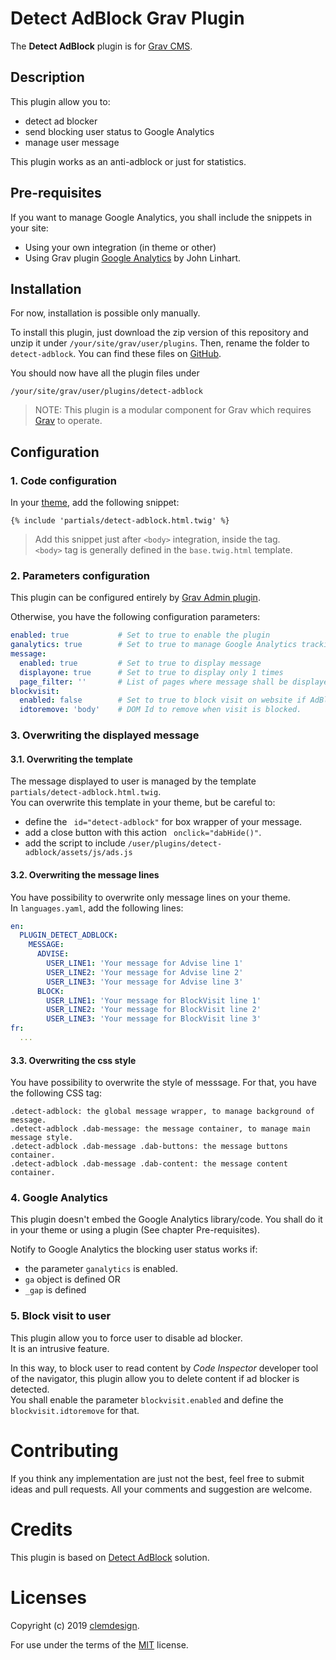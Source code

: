 # Detect AdBlock Grav Plugin

The **Detect AdBlock** plugin is for [Grav CMS](http://github.com/getgrav/grav).

## Description

This plugin allow you to:
- detect ad blocker
- send blocking user status to Google Analytics
- manage user message

This plugin works as an anti-adblock or just for statistics.

## Pre-requisites

If you want to manage Google Analytics, you shall include the snippets in your site:
  - Using your own integration (in theme or other)
  - Using Grav plugin [Google Analytics](https://github.com/escopecz/grav-ganalytics) by John Linhart.
  
## Installation

For now, installation is possible only manually.

To install this plugin, just download the zip version of this repository and unzip it under `/your/site/grav/user/plugins`. Then, rename the folder to `detect-adblock`. You can find these files on [GitHub](https://github.com/clemdesign/grav-plugin-detect-adblock).

You should now have all the plugin files under

    /your/site/grav/user/plugins/detect-adblock
	
> NOTE: This plugin is a modular component for Grav which requires [Grav](http://github.com/getgrav/grav) to operate.

## Configuration

### 1. Code configuration

In your [theme](https://learn.getgrav.org/16/themes/theme-basics), add the following snippet:

```twig
{% include 'partials/detect-adblock.html.twig' %}
```

> Add this snippet just after `<body>` integration, inside the tag.  
> `<body>` tag is generally defined in the `base.twig.html` template.


### 2. Parameters configuration

This plugin can be configured entirely by [Grav Admin plugin](https://github.com/getgrav/grav-plugin-admin).

Otherwise, you have the following configuration parameters:

```yaml
enabled: true           # Set to true to enable the plugin
ganalytics: true        # Set to true to manage Google Analytics tracking
message:
  enabled: true         # Set to true to display message
  displayone: true      # Set to true to display only 1 times
  page_filter: ''       # List of pages where message shall be displayed.
blockvisit:
  enabled: false        # Set to true to block visit on website if AdBlock is enabled
  idtoremove: 'body'    # DOM Id to remove when visit is blocked.
```

### 3. Overwriting the displayed message

#### 3.1. Overwriting the template

The message displayed to user is managed by the template `partials/detect-adblock.html.twig`.  
You can overwrite this template in your theme, but be careful to:

- define the ` id="detect-adblock"` for box wrapper of your message.
- add a close button with this action ` onclick="dabHide()"`.
- add the script to include `/user/plugins/detect-adblock/assets/js/ads.js`

#### 3.2. Overwriting the message lines

You have possibility to overwrite only message lines on your theme.  
In `languages.yaml`, add the following lines:

```yaml
en:
  PLUGIN_DETECT_ADBLOCK:
    MESSAGE:
      ADVISE:
        USER_LINE1: 'Your message for Advise line 1'
        USER_LINE2: 'Your message for Advise line 2'
        USER_LINE3: 'Your message for Advise line 3'
      BLOCK:
        USER_LINE1: 'Your message for BlockVisit line 1'
        USER_LINE2: 'Your message for BlockVisit line 2'
        USER_LINE3: 'Your message for BlockVisit line 3'
fr:
  ...
```

#### 3.3. Overwriting the css style

You have possibility to overwrite the style of messsage.
For that, you have the following CSS tag:

```
.detect-adblock: the global message wrapper, to manage background of message.
.detect-adblock .dab-message: the message container, to manage main message style.
.detect-adblock .dab-message .dab-buttons: the message buttons container.
.detect-adblock .dab-message .dab-content: the message content container.
```


### 4. Google Analytics

This plugin doesn't embed the Google Analytics library/code. You shall do it in your theme or using a plugin (See chapter Pre-requisites).  

Notify to Google Analytics the blocking user status works if:
- the parameter `ganalytics` is enabled.
- `ga` object is defined OR
- `_gap` is defined

### 5. Block visit to user

This plugin allow you to force user to disable ad blocker.  
It is an intrusive feature.

In this way, to block user to read content by *Code Inspector* developer tool of the navigator, this plugin allow you to delete content if ad blocker is detected.  
You shall enable the parameter `blockvisit.enabled` and define the `blockvisit.idtoremove` for that.

# Contributing

If you think any implementation are just not the best, feel free to submit ideas and pull requests. All your comments and suggestion are welcome.

# Credits

This plugin is based on [Detect AdBlock](https://www.detectadblock.com/) solution.

# Licenses

Copyright (c) 2019 [clemdesign](https://github.com/clemdesign).

For use under the terms of the [MIT](https://opensource.org/licenses/mit-license.php) license.